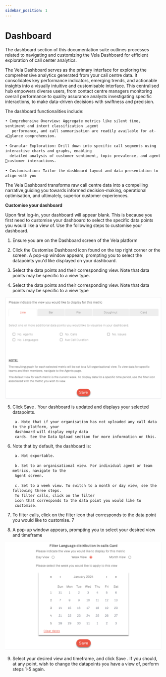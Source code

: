 ```yaml
---
sidebar_position: 1
---
```


# Dashboard

The dashboard section of this documentation suite outlines processes related to navigating and customizing 
the Vela Dashboard for efficient exploration of call center analytics.

The Vela Dashboard serves as the primary interface for exploring the comprehensive analytics generated from your 
call centre data. It consolidates key performance indicators, emerging trends, and actionable insights into a  visually 
intuitive and customisable interface. This centralised hub empowers  diverse users, from contact centre managers 
monitoring overall performance to quality assurance analysts investigating specific interactions, to make data-driven 
decisions with swiftness and precision.

 The dashboard functionalities include: 

    • Comprehensive Overview: Aggregate metrics like silent time, sentiment and intent classification ,agent 
       performance, and call summarisation are readily available for at-aglance comprehension. 
  
    • Granular Exploration: Drill down into specific call segments using interactive charts and graphs, enabling 
      detailed analysis of customer sentiment, topic prevalence, and agent customer interactions. 

    • Customisation: Tailor the dashboard layout and data presentation to  align with you

The Vela Dashboard transforms raw call centre data into a compelling narrative,guiding you towards informed 
decision-making, operational optimisation, and  ultimately, superior customer experiences.


**Customise your dashboard**

Upon first log-in, your dashboard will appear blank. This is because you first need to customise
your dashboard to select the specific data points you would like a view of. Use the 
following steps to customise your dashboard. 

1. Ensure you are on the Dashboard screen of the Vela platform

2. Click the Customise Dashboard icon found on the top right corner or  the screen. A pop-up window appears, 
prompting you to select the datapoints you'd like displayed on your dashboard. 

3. Select the data points and their corresponding view. Note that data points may be specific to a view type.

4. Select the data points and their corresponding view. Note that data points may be specific to a view type


![alt text](image.png)

5. Click Save . Your dashboard is updated and displays your selected datapoints.

        a. Note that if your organisation has not uploaded any call data to the platform, your
        dashboard will display empty data
        cards. See the Data Upload section for more information on this.

6. Note that by default, the dashboard is:

        a. Not exportable.

        b. Set to an organisational view. For individual agent or team metrics, navigate to the
        Agent screen.

        c. Set to a week view. To switch to a month or day view, see the following three steps.
        To filter calls, click on the filter
        icon that corresponds to the data point you would like to
        customise.

7. To filter calls, click on the filter icon that corresponds to the data point you would like to customise. 7

8. A pop-up window appears, prompting you to select your desired view and timeframe


![alt text](image-1.png)

9. Select your desired view and timeframe, and click Save .
If you should, at any point, wish to change the datapoints you have a view of, perform steps
1-5 again.
